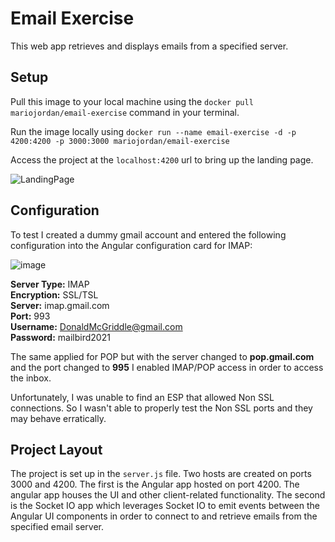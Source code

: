 # Email Exercise

This web app retrieves and displays emails from a specified server.

## Setup

Pull this image to your local machine using the ```docker pull mariojordan/email-exercise``` command in your terminal.

Run the image locally using ```docker run --name email-exercise -d -p 4200:4200 -p 3000:3000 mariojordan/email-exercise```

Access the project at the ```localhost:4200``` url to bring up the landing page. 

![LandingPage](https://user-images.githubusercontent.com/54779892/127822441-386a6f47-f78d-4917-85d8-72647e6a6808.png)

## Configuration

To test I created a dummy gmail account and entered the following configuration into the Angular configuration card for IMAP:

![image](https://user-images.githubusercontent.com/54779892/127822301-cd29a8fd-a3a9-4d6d-ad19-9c1cfccdfaf8.png)

<b>Server Type:</b> IMAP  <br />
<b>Encryption:</b> SSL/TSL<br />
<b>Server:</b> imap.gmail.com <br />
<b>Port:</b> 993 <br />
<b>Username:</b> DonaldMcGriddle@gmail.com  <br />
<b>Password:</b> mailbird2021

The same applied for POP but with the server changed to <b>pop.gmail.com</b> and the port changed to <b>995</b> I enabled IMAP/POP access in order to access the inbox.

Unfortunately, I was unable to find an ESP that allowed Non SSL connections. So I wasn't able to properly test the Non SSL ports and they may behave erratically.

## Project Layout

The project is set up in the ```server.js``` file. Two hosts are created on ports 3000 and 4200. The first is the Angular app hosted on port 4200. The angular app  houses the UI and other client-related functionality. The second is the Socket IO app which leverages Socket IO to emit events between the Angular UI components in order to connect to and retrieve emails from the specified email server.
